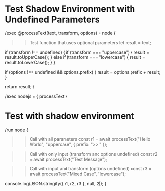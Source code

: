 # Test Shadow Environment with Undefined Parameters

/exec @processText(text, transform, options) = node {
  >> Test function that uses optional parameters
  let result = text;
  
  if (transform !== undefined) {
    if (transform === "uppercase") {
      result = result.toUpperCase();
    } else if (transform === "lowercase") {
      result = result.toLowerCase();
    }
  }
  
  if (options !== undefined && options.prefix) {
    result = options.prefix + result;
  }
  
  return result;
}

/exec nodejs = { processText }

# Test with shadow environment
/run node {
  >> Call with all parameters
  const r1 = await processText("Hello World", "uppercase", { prefix: ">> " });
  
  >> Call with only input (transform and options undefined)
  const r2 = await processText("Test Message");
  
  >> Call with input and transform (options undefined)
  const r3 = await processText("Mixed Case", "lowercase");
  
  console.log(JSON.stringify({ r1, r2, r3 }, null, 2));
}
